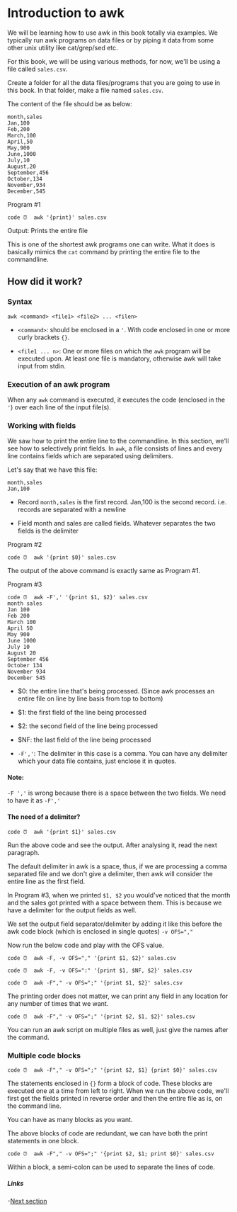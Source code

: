 # Introduction to awk

We will be learning how to use awk in this book totally via examples. We typically run awk programs on data files or by piping it data from some other unix utility like cat/grep/sed etc.

For this book, we will be using various methods, for now, we'll be using a file called `sales.csv`.

Create a folder for all the data files/programs that you are going to use in this book. In that folder, make a file named `sales.csv`.

The content of the file should be as below:

    month,sales
    Jan,100
    Feb,200
    March,100
    April,50
    May,900
    June,1000
    July,10
    August,20
    September,456
    October,134
    November,934
    December,545

Program #1

    code ⏰  awk '{print}' sales.csv

Output:
    Prints the entire file

This is one of the shortest awk programs one can write. What it does is basically mimics the `cat` command by printing the entire file to the commandline.

## How did it work?

### Syntax

    awk <command> <file1> <file2> ... <filen>

* `<command>`: should be enclosed in a `'`. With code enclosed in one or more curly brackets `{}`.

* `<file1 ... n>`: One or more files on which the `awk` program will be executed upon. At least one file is mandatory, otherwise awk will take input from stdin.

### Execution of an awk program

When any `awk` command is executed, it executes the code (enclosed in the `'`) over each line of the input file(s).

### Working with fields

We saw how to print the entire line to the commandline. In this section, we'll see how to selectively print fields. In `awk`, a file consists of lines and every line contains fields which are separated using delimiters.

Let's say that we have this file:

    month,sales
    Jan,100

* Record
    `month,sales` is the first record.
    Jan,100 is the second record. i.e. records are separated with a newline

* Field
    month and sales are called fields.
    Whatever separates the two fields is the delimiter

Program #2

    code ⏰  awk '{print $0}' sales.csv

The output of the above command is exactly same as Program #1.

Program #3

    code ⏰  awk -F',' '{print $1, $2}' sales.csv
    month sales
    Jan 100
    Feb 200
    March 100
    April 50
    May 900
    June 1000
    July 10
    August 20
    September 456
    October 134
    November 934
    December 545

* $0: the entire line that's being processed. (Since awk processes an entire file on line by line basis from top to bottom)
* $1: the first field of the line being processed
* $2: the second field of the line being processed
* $NF: the last field of the line being processed

* `-F','`: The delimiter in this case is a comma. You can have any delimiter which your data file contains, just enclose it in quotes.

#### Note:

`-F ','` is wrong because there is a space between the two fields. We need to have it as `-F','`

#### The need of a delimiter?

    code ⏰  awk '{print $1}' sales.csv

Run the above code and see the output. After analysing it, read the next paragraph.

The default delimiter in awk is a space, thus, if we are processing a comma separated file and we don't give a delimiter, then awk will consider the entire line as the first field.

In Program #3, when we printed `$1, $2` you would've noticed that the month and the sales got printed with a space between them. This is because we have a delimiter for the output fields as well.

We set the output field separator/delimiter by adding it like this before the awk code block (which is enclosed in single quotes) `-v OFS=","`

Now run the below code and play with the OFS value.

    code ⏰  awk -F, -v OFS="," '{print $1, $2}' sales.csv

    code ⏰  awk -F, -v OFS=":" '{print $1, $NF, $2}' sales.csv

    code ⏰  awk -F"," -v OFS=";" '{print $1, $2}' sales.csv

The printing order does not matter, we can print any field in any location for any number of times that we want.

    code ⏰  awk -F"," -v OFS=";" '{print $2, $1, $2}' sales.csv

You can run an awk script on multiple files as well, just give the names after the command.

### Multiple code blocks

    code ⏰  awk -F"," -v OFS=";" '{print $2, $1} {print $0}' sales.csv

The statements enclosed in `{}` form a block of code. These blocks are executed one at a time from left to right.
When we run the above code, we'll first get the fields printed in reverse order and then the entire file as is, on the command line.

You can have as many blocks as you want.

The above blocks of code are redundant, we can have both the print statements in one block.

    code ⏰  awk -F"," -v OFS=";" '{print $2, $1; print $0}' sales.csv

Within a block, a semi-colon can be used to separate the lines of code.

##### Links

-[Next section](1.0file.md)

